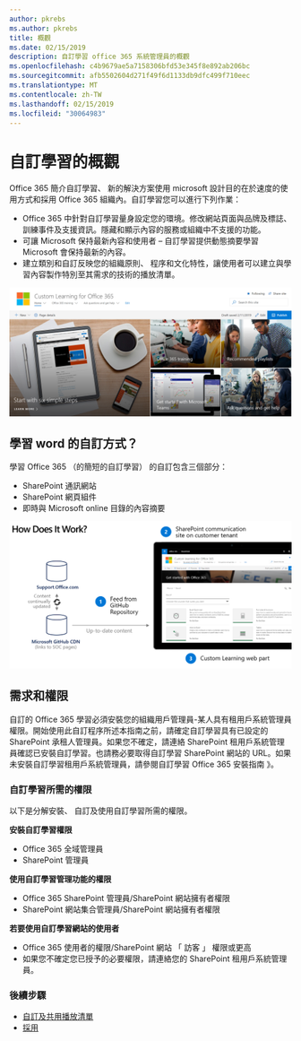```yaml
---
author: pkrebs
ms.author: pkrebs
title: 概觀
ms.date: 02/15/2019
description: 自訂學習 office 365 系統管理員的概觀
ms.openlocfilehash: c4b9679ae5a7158306bfd53e345f8e892ab206bc
ms.sourcegitcommit: afb5502604d271f49f6d1133db9dfc499f710eec
ms.translationtype: MT
ms.contentlocale: zh-TW
ms.lasthandoff: 02/15/2019
ms.locfileid: "30064983"
---
```

# <a name="overview-of-custom-learning"></a>自訂學習的概觀
Office 365 簡介自訂學習、 新的解決方案使用 microsoft 設計目的在於速度的使用方式和採用 Office 365 組織內。自訂學習您可以進行下列作業：

- Office 365 中針對自訂學習量身設定您的環境。修改網站頁面與品牌及標誌、 訓練事件及支援資訊。隱藏和顯示內容的服務或組織中不支援的功能。 
- 可讓 Microsoft 保持最新內容和使用者 – 自訂學習提供動態摘要學習 Microsoft 會保持最新的內容。 
- 建立類別和自訂反映您的組織原則、 程序和文化特性，讓使用者可以建立與學習內容製作特別至其需求的技術的播放清單。

![cg_introducing.png](media/cg_introducing.png)

## <a name="how-does-custom-learning-word"></a>學習 word 的自訂方式？
學習 Office 365 （的簡短的自訂學習） 的自訂包含三個部分： 
- SharePoint 通訊網站
- SharePoint 網頁組件
- 即時與 Microsoft online 目錄的內容摘要

![cg_howitworks.png](media/cg_howitworks.png)

## <a name="requirements-and-permissions"></a>需求和權限
自訂的 Office 365 學習必須安裝您的組織用戶管理員-某人具有租用戶系統管理員權限。開始使用此自訂程序所述本指南之前，請確定自訂學習具有已設定的 SharePoint 承租人管理員。如果您不確定，請連絡 SharePoint 租用戶系統管理員確認已安裝自訂學習。也請務必要取得自訂學習 SharePoint 網站的 URL。如果未安裝自訂學習租用戶系統管理員，請參閱自訂學習 Office 365 安裝指南 》。 

### <a name="permissions-required-for-custom-learning"></a>自訂學習所需的權限 
以下是分解安裝、 自訂及使用自訂學習所需的權限。 

**安裝自訂學習權限**
- Office 365 全域管理員
- SharePoint 管理員

**使用自訂學習管理功能的權限**
- Office 365 SharePoint 管理員/SharePoint 網站擁有者權限
- SharePoint 網站集合管理員/SharePoint 網站擁有者權限

**若要使用自訂學習網站的使用者**
- Office 365 使用者的權限/SharePoint 網站 「 訪客 」 權限或更高
- 如果您不確定您已授予的必要權限，請連絡您的 SharePoint 租用戶系統管理員。

### <a name="next-steps"></a>後續步驟

- [自訂及共用播放清單](customplaylist.md)
- [採用](driveadoption.md) 